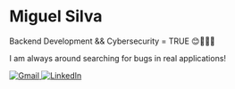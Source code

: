 # Miguel Silva

Backend Development && Cybersecurity = TRUE 😊👨🏼‍💻

<section>
  <p>I am always around searching for bugs in real applications!</p>
</section>

<section>
  <a href="mailto:miguels.dev@gmail.com">
    <img alt="Gmail" src="https://img.shields.io/badge/Gmail-D14836?style=for-the-badge&logo=gmail&logoColor=white">
  </a>
  <a href="https://www.linkedin.com/in/mjsilva13/">
    <img alt="LinkedIn" src="https://img.shields.io/badge/LinkedIn-0077B5?style=for-the-badge&logo=linkedin&logoColor=white">
  </a>
</section>

##
